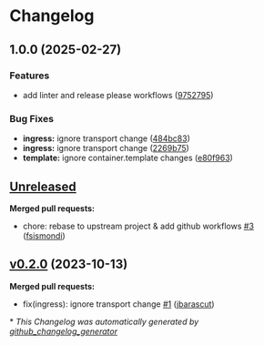 # Changelog

## 1.0.0 (2025-02-27)


### Features

* add linter and release please workflows ([9752795](https://github.com/fsismondi/terraform-azure-container-apps/commit/97527956b6c832ce2ae21c481e53050225b4de0a))


### Bug Fixes

* **ingress:** ignore transport change ([484bc83](https://github.com/fsismondi/terraform-azure-container-apps/commit/484bc83f46c6c8f9ee2fd54ddb305b43cc753f53))
* **ingress:** ignore transport change ([2269b75](https://github.com/fsismondi/terraform-azure-container-apps/commit/2269b75bbab68a9be58560df08c604e2bb35a72f))
* **template:** ignore container.template changes ([e80f963](https://github.com/fsismondi/terraform-azure-container-apps/commit/e80f963fc5839eb0bb109070f3b30c05cfd12841))

## [Unreleased](https://github.com/camptocamp/terraform-azure-container-apps/tree/HEAD)

**Merged pull requests:**

- chore: rebase to upstream project & add github workflows [\#3](https://github.com/camptocamp/terraform-azure-container-apps/pull/3) ([fsismondi](https://github.com/fsismondi))

## [v0.2.0](https://github.com/camptocamp/terraform-azure-container-apps/tree/v0.2.0) (2023-10-13)

**Merged pull requests:**

- fix\(ingress\): ignore transport change [\#1](https://github.com/camptocamp/terraform-azure-container-apps/pull/1) ([jbarascut](https://github.com/jbarascut))



\* *This Changelog was automatically generated by [github_changelog_generator](https://github.com/github-changelog-generator/github-changelog-generator)*
